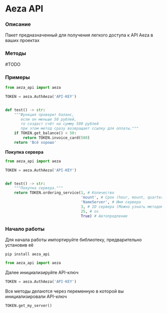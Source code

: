 # Aeza API

### Описание
Пакет предназначенный для получения легкого доступа к API Aeza в ваших проектах

### Методы
#TODO
### Примеры

```python
from aeza_api import aeza

TOKEN = aeza.AuthAeza('API-KEY')


def test() -> str:
    """Функция проверит баланс,
       если он меньше 50 рублей,
       то создаcт счёт на сумму 500 рублей
       при этом метод сразу возвращает ссылку для оплаты."""
    if TOKEN.get_balance() < 50:
        return TOKEN.invoice_card(500)
    return 'Всё хорошо'
```

<b>Покупка сервера</b>

```python
from aeza_api import aeza

TOKEN = aeza.AuthAeza('API-KEY')


def test() -> str:
    """Покупка сервера."""
    return TOKEN.ordering_service(1, # Количество
                                  'mount', # Срок (hour, mount, quarter_year, year, half_year)
                                  'NameServer', # Имя сервера
                                  3, # ID сервера (Можно узнать методом get_product)
                                  25, # os
                                  True) # Автопродление
```

### Начало работы

Для начала работы импортируйте библиотеку, предварительно установив её
```
pip install aeza_api
```
```python
from aeza_api import aeza
```
Далее инициализируйте API-ключ
```python
TOKEN = aeza.AuthAeza('API-KEY')
```
Все методы делаются через переменную в которой вы инициализировали API-ключ
```python
TOKEN.get_my_server()
```
